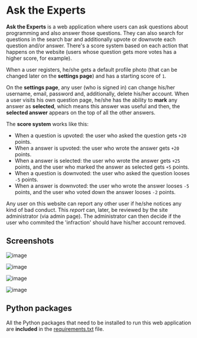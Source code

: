 # Ask the Experts

**Ask the Experts** is a web application where users can ask questions about programming and also answer those questions. They can also search for questions in the search bar and additionally upvote or downvote each question and/or answer. There's a score system based on each action that happens on the website (users whose question gets more votes has a higher score, for example). 

When a user registers, he/she gets a default profile photo (that can be changed later on the **settings page**) and has a starting score of `1`.

On the **settings page**, any user (who is signed in) can change his/her username, email, password and, additionally, delete his/her account. When a user visits his own question page, he/she has the ability to **mark** any answer as **selected**, which means this answer was useful and then, the **selected answer** appears on the top of all the other answers.

The **score system** works like this:
- When a question is upvoted: the user who asked the question gets `+20` points.
- When a answer is upvoted: the user who wrote the answer gets `+20` points.
- When a answer is selected: the user who wrote the answer gets `+25` points, and the user who marked the answer as selected gets `+5` points.
- When a question is downvoted: the user who asked the question looses `-5` points.
- When a answer is downvoted: the user who wrote the answer looses `-5` points, and the user who voted down the answer looses `-2` points.

Any user on this website can report any other user if he/she notices any kind of bad conduct. This *report* can, later, be reviewed by the site administrator (via admin page). The administrator can then decide if the user who commited the 'infraction' should have his/her account removed.

## Screenshots

![image](https://user-images.githubusercontent.com/66797203/104956063-1ebdce00-59aa-11eb-9a4f-bded722d3496.png)

![image](https://user-images.githubusercontent.com/66797203/104955874-b111a200-59a9-11eb-9c19-cbd0e3c0030b.png)

![image](https://user-images.githubusercontent.com/66797203/104955960-e4ecc780-59a9-11eb-949a-1d39f8b3a022.png)

![image](https://user-images.githubusercontent.com/66797203/104955937-d6061500-59a9-11eb-8b90-bd0a38cc50d0.png)

## Python packages

All the Python packages that need to be installed to run this web application are **included** in the [requirements.txt](requirements.txt) file.
